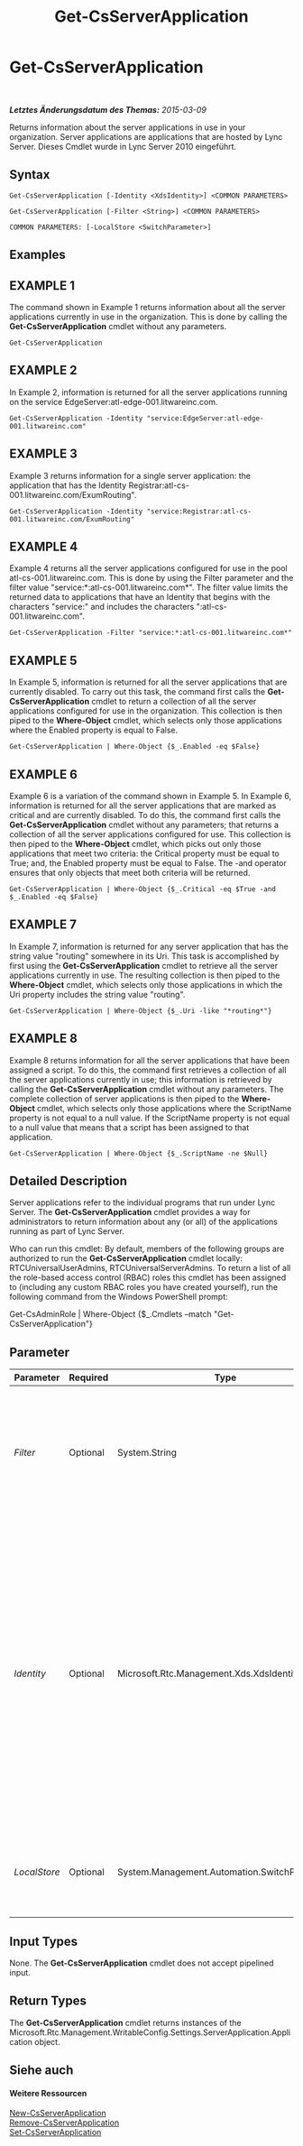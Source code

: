 ﻿---
title: Get-CsServerApplication
TOCTitle: Get-CsServerApplication
ms:assetid: 46769cc2-9e61-4437-b74a-24f3cf118f39
ms:mtpsurl: https://technet.microsoft.com/de-de/library/Gg425948(v=OCS.15)
ms:contentKeyID: 49293871
ms.date: 05/19/2016
mtps_version: v=OCS.15
ms.translationtype: HT
---

# Get-CsServerApplication

 

_**Letztes Änderungsdatum des Themas:** 2015-03-09_

Returns information about the server applications in use in your organization. Server applications are applications that are hosted by Lync Server. Dieses Cmdlet wurde in Lync Server 2010 eingeführt.

## Syntax

    Get-CsServerApplication [-Identity <XdsIdentity>] <COMMON PARAMETERS>

    Get-CsServerApplication [-Filter <String>] <COMMON PARAMETERS>

    COMMON PARAMETERS: [-LocalStore <SwitchParameter>]

## Examples

## EXAMPLE 1

The command shown in Example 1 returns information about all the server applications currently in use in the organization. This is done by calling the **Get-CsServerApplication** cmdlet without any parameters.

    Get-CsServerApplication

## EXAMPLE 2

In Example 2, information is returned for all the server applications running on the service EdgeServer:atl-edge-001.litwareinc.com.

    Get-CsServerApplication -Identity "service:EdgeServer:atl-edge-001.litwareinc.com"

## EXAMPLE 3

Example 3 returns information for a single server application: the application that has the Identity Registrar:atl-cs-001.litwareinc.com/ExumRouting".

    Get-CsServerApplication -Identity "service:Registrar:atl-cs-001.litwareinc.com/ExumRouting"

## EXAMPLE 4

Example 4 returns all the server applications configured for use in the pool atl-cs-001.litwareinc.com. This is done by using the Filter parameter and the filter value "service:\*:atl-cs-001.litwareinc.com\*". The filter value limits the returned data to applications that have an Identity that begins with the characters "service:" and includes the characters ":atl-cs-001.litwareinc.com".

    Get-CsServerApplication -Filter "service:*:atl-cs-001.litwareinc.com*"

## EXAMPLE 5

In Example 5, information is returned for all the server applications that are currently disabled. To carry out this task, the command first calls the **Get-CsServerApplication** cmdlet to return a collection of all the server applications configured for use in the organization. This collection is then piped to the **Where-Object** cmdlet, which selects only those applications where the Enabled property is equal to False.

    Get-CsServerApplication | Where-Object {$_.Enabled -eq $False}

## EXAMPLE 6

Example 6 is a variation of the command shown in Example 5. In Example 6, information is returned for all the server applications that are marked as critical and are currently disabled. To do this, the command first calls the **Get-CsServerApplication** cmdlet without any parameters; that returns a collection of all the server applications configured for use. This collection is then piped to the **Where-Object** cmdlet, which picks out only those applications that meet two criteria: the Critical property must be equal to True; and, the Enabled property must be equal to False. The -and operator ensures that only objects that meet both criteria will be returned.

    Get-CsServerApplication | Where-Object {$_.Critical -eq $True -and $_.Enabled -eq $False}

## EXAMPLE 7

In Example 7, information is returned for any server application that has the string value "routing" somewhere in its Uri. This task is accomplished by first using the **Get-CsServerApplication** cmdlet to retrieve all the server applications currently in use. The resulting collection is then piped to the **Where-Object** cmdlet, which selects only those applications in which the Uri property includes the string value "routing".

    Get-CsServerApplication | Where-Object {$_.Uri -like "*routing*"}

## EXAMPLE 8

Example 8 returns information for all the server applications that have been assigned a script. To do this, the command first retrieves a collection of all the server applications currently in use; this information is retrieved by calling the **Get-CsServerApplication** cmdlet without any parameters. The complete collection of server applications is then piped to the **Where-Object** cmdlet, which selects only those applications where the ScriptName property is not equal to a null value. If the ScriptName property is not equal to a null value that means that a script has been assigned to that application.

    Get-CsServerApplication | Where-Object {$_.ScriptName -ne $Null}

## Detailed Description

Server applications refer to the individual programs that run under Lync Server. The **Get-CsServerApplication** cmdlet provides a way for administrators to return information about any (or all) of the applications running as part of Lync Server.

Who can run this cmdlet: By default, members of the following groups are authorized to run the **Get-CsServerApplication** cmdlet locally: RTCUniversalUserAdmins, RTCUniversalServerAdmins. To return a list of all the role-based access control (RBAC) roles this cmdlet has been assigned to (including any custom RBAC roles you have created yourself), run the following command from the Windows PowerShell prompt:

Get-CsAdminRole | Where-Object {$\_.Cmdlets –match "Get-CsServerApplication"}

## Parameter


<table>
<colgroup>
<col style="width: 25%" />
<col style="width: 25%" />
<col style="width: 25%" />
<col style="width: 25%" />
</colgroup>
<thead>
<tr class="header">
<th>Parameter</th>
<th>Required</th>
<th>Type</th>
<th>Description</th>
</tr>
</thead>
<tbody>
<tr class="odd">
<td><p><em>Filter</em></p></td>
<td><p>Optional</p></td>
<td><p>System.String</p></td>
<td><p>Enables you to use wildcards when returning a server application or set of server applications. For example, to return all the server applications that have the string value &quot;IIMFilter&quot; somewhere in their Identity use this syntax: -Filter &quot;*IIMFilter*&quot;.</p></td>
</tr>
<tr class="even">
<td><p><em>Identity</em></p></td>
<td><p>Optional</p></td>
<td><p>Microsoft.Rtc.Management.Xds.XdsIdentity</p></td>
<td><p>Unique identifier for the server application to be retrieved. Server application Identities are composed of the service where the application is hosted plus the application name. For example, the server application named QoEAgent might have an Identity similar to this: service: Registrar:atl-cs-001.litwareinc.com/QoEAgent.</p>
<p>To retrieve a collection of all the applications running on a given service, simply leave off the application name:</p>
<p>-Identity &quot;Registrar:atl-cs-001.litwareinc.com &quot;</p>
<p>If this parameter is omitted, then all the server applications will be returned when you call the <strong>Get-CsServerApplication</strong> cmdlet.</p></td>
</tr>
<tr class="odd">
<td><p><em>LocalStore</em></p></td>
<td><p>Optional</p></td>
<td><p>System.Management.Automation.SwitchParameter</p></td>
<td><p>Retrieves the server application data from the local replica of the zentralen Verwaltungsspeicher rather than from the zentralen Verwaltungsspeicher itself.</p></td>
</tr>
</tbody>
</table>


## Input Types

None. The **Get-CsServerApplication** cmdlet does not accept pipelined input.

## Return Types

The **Get-CsServerApplication** cmdlet returns instances of the Microsoft.Rtc.Management.WritableConfig.Settings.ServerApplication.Application object.

## Siehe auch

#### Weitere Ressourcen

[New-CsServerApplication](new-csserverapplication.md)  
[Remove-CsServerApplication](remove-csserverapplication.md)  
[Set-CsServerApplication](set-csserverapplication.md)

